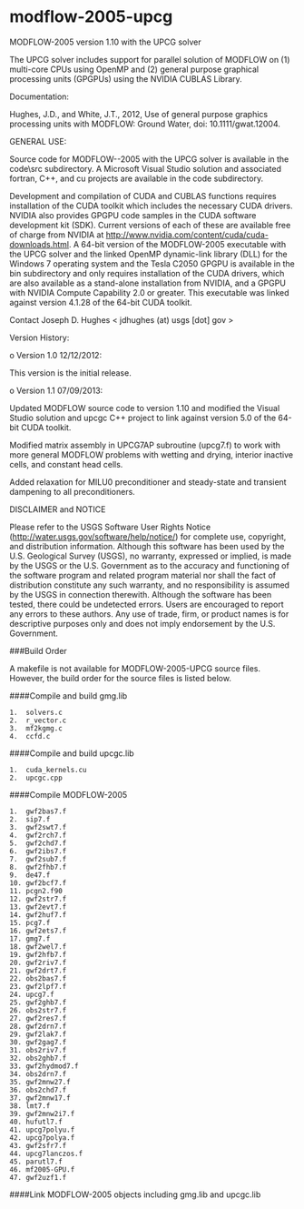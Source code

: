 modflow-2005-upcg
=================

MODFLOW-2005 version 1.10 with the UPCG solver

The UPCG solver includes support for parallel solution of MODFLOW on 
(1) multi-core CPUs using OpenMP and (2) general purpose graphical
processing units (GPGPUs) using the NVIDIA CUBLAS Library.


Documentation:

Hughes, J.D., and White, J.T., 2012, Use of general purpose graphics processing units with MODFLOW: Ground Water, doi: 10.1111/gwat.12004.


GENERAL USE:

Source code for MODFLOW--2005 with the UPCG solver is available in the code\src subdirectory. A Microsoft Visual Studio solution and associated fortran, C++, and cu projects are available in the code subdirectory.

Development and compilation of CUDA and CUBLAS functions requires installation of the CUDA toolkit which includes the necessary CUDA drivers. NVIDIA also provides GPGPU code samples in the CUDA software development kit (SDK). Current versions of each of these are available free of charge from NVIDIA at http://www.nvidia.com/content/cuda/cuda-downloads.html. A 64-bit version of the MODFLOW-2005 executable with the UPCG solver and the linked OpenMP dynamic-link library (DLL) for the Windows 7 operating system and the Tesla C2050 GPGPU is available in the bin subdirectory and only requires installation of the CUDA drivers, which are also available as a stand-alone installation from NVIDIA, and a GPGPU with NVIDIA Compute Capability 2.0 or greater. This executable was linked against version 4.1.28 of the 64-bit CUDA toolkit.

Contact Joseph D. Hughes < jdhughes (at) usgs [dot] gov >


Version History:

o Version 1.0 12/12/2012:

This version is the initial release. 

o Version 1.1 07/09/2013:

Updated MODFLOW source code to version 1.10 and modified the Visual Studio solution and upcgc C++ project to link against version 5.0 of the 64-bit CUDA toolkit. 

Modified matrix assembly in UPCG7AP subroutine (upcg7.f) to work with more general MODFLOW problems with wetting and drying, interior inactive cells, and constant head cells.

Added relaxation for MILU0 preconditioner and steady-state and transient dampening to all preconditioners.


DISCLAIMER and NOTICE

Please refer to the USGS Software User Rights Notice (http://water.usgs.gov/software/help/notice/) for complete use, copyright, and distribution information. Although this software has been used by the U.S. Geological Survey (USGS), no warranty, expressed or implied, is made by the USGS or the U.S. Government as to the accuracy and functioning of the software program and related program material nor shall the fact of distribution constitute any such warranty, and no responsibility is assumed by the USGS in connection therewith.  Although the software has been tested, there could be undetected errors. Users are encouraged to report any errors to these authors.  Any use of trade, firm, or product names is for descriptive purposes only and does not imply endorsement by the U.S. Government.

###Build Order

A makefile is not available for MODFLOW-2005-UPCG source files. However, the build order for the source files is listed below.

####Compile and build gmg.lib
  ```
  1.  solvers.c                                               
  2.  r_vector.c                                              
  3.  mf2kgmg.c                                               
  4.  ccfd.c
  ```
                                                          
####Compile and build upcgc.lib                               
  ```
  1.  cuda_kernels.cu                                         
  2.  upcgc.cpp
  ```
                                                          
####Compile MODFLOW-2005                                      
  ```
  1.  gwf2bas7.f                                              
  2.  sip7.f                                                  
  3.  gwf2swt7.f                                              
  4.  gwf2rch7.f                                              
  5.  gwf2chd7.f                                              
  6.  gwf2ibs7.f                                              
  7.  gwf2sub7.f                                              
  8.  gwf2fhb7.f                                              
  9.  de47.f                                                  
  10. gwf2bcf7.f                                              
  11. pcgn2.f90                                               
  12. gwf2str7.f                                              
  13. gwf2evt7.f                                              
  14. gwf2huf7.f                                              
  15. pcg7.f                                                  
  16. gwf2ets7.f                                              
  17. gmg7.f                                                  
  18. gwf2wel7.f                                              
  19. gwf2hfb7.f                                              
  20. gwf2riv7.f                                              
  21. gwf2drt7.f                                              
  22. obs2bas7.f                                              
  23. gwf2lpf7.f                                              
  24. upcg7.f                                                 
  25. gwf2ghb7.f                                              
  26. obs2str7.f                                              
  27. gwf2res7.f                                              
  28. gwf2drn7.f                                              
  29. gwf2lak7.f                                              
  30. gwf2gag7.f                                              
  31. obs2riv7.f                                              
  32. obs2ghb7.f                                              
  33. gwf2hydmod7.f                                           
  34. obs2drn7.f                                              
  35. gwf2mnw27.f                                             
  36. obs2chd7.f                                              
  37. gwf2mnw17.f                                             
  38. lmt7.f                                                  
  39. gwf2mnw2i7.f                                            
  40. hufutl7.f                                               
  41. upcg7polyu.f                                            
  42. upcg7polya.f                                            
  43. gwf2sfr7.f                                              
  44. upcg7lanczos.f                                          
  45. parutl7.f                                               
  46. mf2005-GPU.f                                            
  47. gwf2uzf1.f   
  ```
                                                          
####Link MODFLOW-2005 objects including  gmg.lib and upcgc.lib

